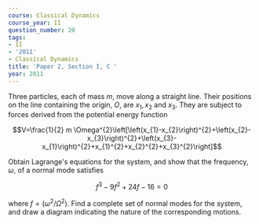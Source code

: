 ```yaml
---
course: Classical Dynamics
course_year: II
question_number: 20
tags:
- II
- '2011'
- Classical Dynamics
title: 'Paper 2, Section I, C '
year: 2011
---
```




Three particles, each of mass $m$, move along a straight line. Their positions on the line containing the origin, $O$, are $x_{1}, x_{2}$ and $x_{3}$. They are subject to forces derived from the potential energy function

$$V=\frac{1}{2} m \Omega^{2}\left[\left(x_{1}-x_{2}\right)^{2}+\left(x_{2}-x_{3}\right)^{2}+\left(x_{3}-x_{1}\right)^{2}+x_{1}^{2}+x_{2}^{2}+x_{3}^{2}\right]$$

Obtain Lagrange's equations for the system, and show that the frequency, $\omega$, of a normal mode satisfies

$$f^{3}-9 f^{2}+24 f-16=0$$

where $f=\left(\omega^{2} / \Omega^{2}\right)$. Find a complete set of normal modes for the system, and draw a diagram indicating the nature of the corresponding motions.